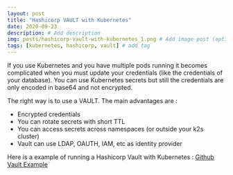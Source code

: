 ```yaml
---
layout: post
title: "Hashicorp VAULT with Kubernetes"
date: 2020-09-23
description: # Add description
img: posts/hashicorp-vault-with-kubernetes_1.png # Add image post (optional)
tags: [kubernetes, hashicorp, vault] # add tag
---
```


If you use Kubernetes and you have multiple pods running it becomes complicated when you must update your credentials (like the credentials of your database). You can use Kubernetes secrets but still the credentials are only encoded in base64 and not encrypted.

The right way is to use a VAULT. The main advantages are : 

* Encrypted credentials
* You can rotate secrets with short TTL
* You can access secrets across namespaces (or outside your k2s cluster)
* Vault can use LDAP, OAUTH, IAM, etc as identity provider 

Here is a example of running a Hashicorp Vault with Kubernetes : [Github Vault Example](https://github.com/martinraynov/kubernetes-vault)
